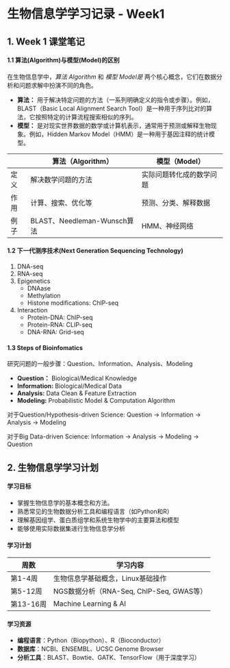# 生物信息学学习记录 - Week1



## 1. Week 1 课堂笔记



#### 1.1 算法(Algorithm)与模型(Model)的区别

在生物信息学中，*算法 Algorithm* 和 *模型 Model是* 两个核心概念，它们在数据分析和问题求解中扮演不同的角色。

- **算法：** 用于解决特定问题的方法（一系列明确定义的指令或步骤）。例如，BLAST（Basic Local Alignment Search Tool）是一种用于序列比对的算法，它按照特定的计算流程搜索相似的序列。
- **模型：** 是对现实世界数据的数学或计算机表示，通常用于预测或解释生物现象。例如，Hidden Markov Model（HMM）是一种用于基因注释的统计模型。

|      | 算法（Algorithm）           | 模型（Model）            |
| ---- | --------------------------- | ------------------------ |
| 定义 | 解决数学问题的方法          | 实际问题转化成的数学问题 |
| 作用 | 计算、搜索、优化等          | 预测、分类、解释数据     |
| 例子 | BLAST、Needleman-Wunsch算法 | HMM、神经网络            |



#### 1.2 下一代测序技术(Next Generation Sequencing Technology)

1. ﻿﻿﻿DNA-seq
2. ﻿﻿﻿RNA-seq
3. ﻿﻿﻿Epigenetics
   * DNAase
   * ﻿﻿Methylation
   * Histone modifications: ChlP-seq
4. Interaction
   * ﻿﻿Protein-DNA: ChIP-seq
   * Protein-RNA: CLIP-seq
   * ﻿﻿DNA-RNA: Grid-seq

     

#### 1.3  Steps of Bioinfomatics

研究问题的一般步骤：Question、Information、Analysis、Modeling

* **Question：** Biological/Medical Knowledge
* **Information:** Biological/Medical Data
* **Analysis:** Data Clean & Feature Extraction
* **Modeling:** Probabilistic  Model & Computation Algorithm

对于Question/Hypothesis-driven Science: Question -> Information -> Analysis -> Modeling

对于Big Data-driven Science: Information -> Analysis -> Modeling -> Question



## 2. 生物信息学学习计划



#### 学习目标

- 掌握生物信息学的基本概念和方法。
- 熟悉常见的生物数据分析工具和编程语言（如Python和R）
- 理解基因组学、蛋白质组学和系统生物学中的主要算法和模型
- 能够使用实际数据集进行生物信息学分析

#### 学习计划

| 周数      | 学习内容                                 |
| --------- | ---------------------------------------- |
| 第1-4周   | 生物信息学基础概念，Linux基础操作        |
| 第5-12周  | NGS数据分析（RNA-Seq, ChIP-Seq, GWAS等） |
| 第13-16周 | Machine Learning & AI                    |

#### 学习资源

- **编程语言**：Python（Biopython）、R（Bioconductor）
- **数据库**：NCBI、ENSEMBL、UCSC Genome Browser
- **分析工具**：BLAST、Bowtie、GATK、TensorFlow（用于深度学习）
